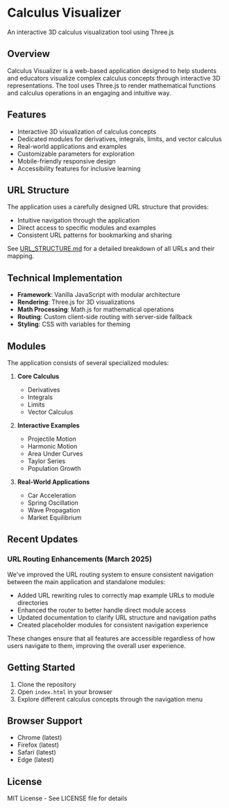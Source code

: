 # Calculus Visualizer

An interactive 3D calculus visualization tool using Three.js

## Overview

Calculus Visualizer is a web-based application designed to help students and educators visualize complex calculus concepts through interactive 3D representations. The tool uses Three.js to render mathematical functions and calculus operations in an engaging and intuitive way.

## Features

- Interactive 3D visualization of calculus concepts
- Dedicated modules for derivatives, integrals, limits, and vector calculus
- Real-world applications and examples
- Customizable parameters for exploration
- Mobile-friendly responsive design
- Accessibility features for inclusive learning

## URL Structure

The application uses a carefully designed URL structure that provides:

- Intuitive navigation through the application
- Direct access to specific modules and examples
- Consistent URL patterns for bookmarking and sharing

See [URL_STRUCTURE.md](URL_STRUCTURE.md) for a detailed breakdown of all URLs and their mapping.

## Technical Implementation

- **Framework**: Vanilla JavaScript with modular architecture
- **Rendering**: Three.js for 3D visualizations
- **Math Processing**: Math.js for mathematical operations
- **Routing**: Custom client-side routing with server-side fallback
- **Styling**: CSS with variables for theming

## Modules

The application consists of several specialized modules:

1. **Core Calculus**
   - Derivatives
   - Integrals
   - Limits
   - Vector Calculus

2. **Interactive Examples**
   - Projectile Motion
   - Harmonic Motion
   - Area Under Curves
   - Taylor Series
   - Population Growth

3. **Real-World Applications**
   - Car Acceleration
   - Spring Oscillation
   - Wave Propagation
   - Market Equilibrium

## Recent Updates

### URL Routing Enhancements (March 2025)

We've improved the URL routing system to ensure consistent navigation between the main application and standalone modules:

- Added URL rewriting rules to correctly map example URLs to module directories
- Enhanced the router to better handle direct module access
- Updated documentation to clarify URL structure and navigation paths
- Created placeholder modules for consistent navigation experience

These changes ensure that all features are accessible regardless of how users navigate to them, improving the overall user experience.

## Getting Started

1. Clone the repository
2. Open `index.html` in your browser
3. Explore different calculus concepts through the navigation menu

## Browser Support

- Chrome (latest)
- Firefox (latest)
- Safari (latest)
- Edge (latest)

## License

MIT License - See LICENSE file for details